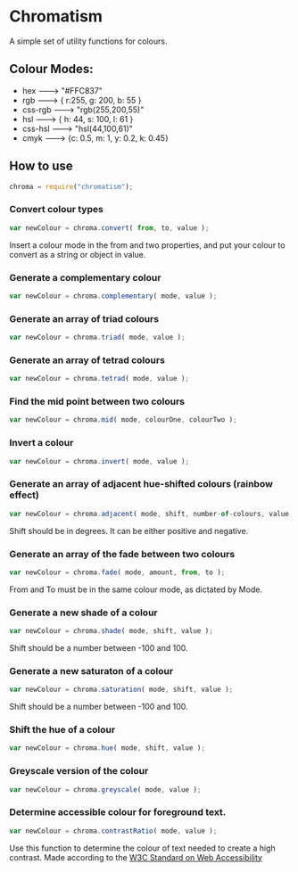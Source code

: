 # Chromatism
A simple set of utility functions for colours.

## Colour Modes:
- hex     ---> "#FFC837"
- rgb     ---> { r:255, g: 200, b: 55 }
- css-rgb ---> "rgb(255,200,55)"
- hsl     ---> { h: 44, s: 100, l: 61 }
- css-hsl ---> "hsl(44,100,61)"
- cmyk    ---> {c: 0.5, m: 1, y: 0.2, k: 0.45}

## How to use

```javascript
chroma = require("chromatism");
```

### Convert colour types
```javascript
var newColour = chroma.convert( from, to, value );
```

Insert a colour mode in the from and two properties, and put your colour to convert as a string or object in value.

### Generate a complementary colour
```javascript
var newColour = chroma.complementary( mode, value );
```

### Generate an array of triad colours
```javascript
var newColour = chroma.triad( mode, value );
```

### Generate an array of tetrad colours
```javascript
var newColour = chroma.tetrad( mode, value );
```

### Find the mid point between two colours
```javascript
var newColour = chroma.mid( mode, colourOne, colourTwo );
```

### Invert a colour
```javascript
var newColour = chroma.invert( mode, value );
```

### Generate an array of adjacent hue-shifted colours (rainbow effect)
```javascript
var newColour = chroma.adjacent( mode, shift, number-of-colours, value );
```

Shift should be in degrees. It can be either positive and negative.

### Generate an array of the fade between two colours
```javascript
var newColour = chroma.fade( mode, amount, from, to );
```

From and To must be in the same colour mode, as dictated by Mode.

### Generate a new shade of a colour
```javascript
var newColour = chroma.shade( mode, shift, value );
```

Shift should be a number between -100 and 100.

### Generate a new saturaton of a colour
```javascript
var newColour = chroma.saturation( mode, shift, value );
```

Shift should be a number between -100 and 100.

### Shift the hue of a colour
```javascript
var newColour = chroma.hue( mode, shift, value );
```

### Greyscale version of the colour
```javascript
var newColour = chroma.greyscale( mode, value );
```

### Determine accessible colour for foreground text.
```javascript
var newColour = chroma.contrastRatio( mode, value );
```

Use this function to determine the colour of text needed to create a high contrast. Made according to the [W3C Standard on Web Accessibility](http://www.w3.org/TR/UNDERSTANDING-WCAG20/visual-audio-contrast-contrast.html)